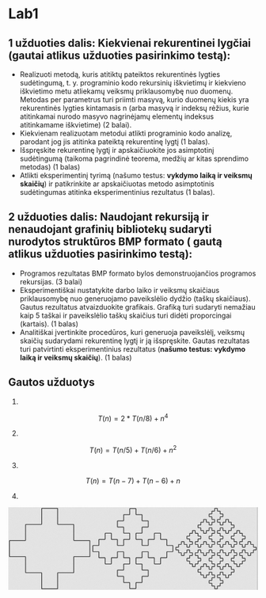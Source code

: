 # Lab1

## **1 užduoties dalis:** Kiekvienai rekurentinei lygčiai (gautai atlikus užduoties pasirinkimo testą):
* Realizuoti metodą, kuris atitiktų pateiktos rekurentinės lygties sudėtingumą, t. y. programinio kodo rekursinių iškvietimų ir kiekvieno iškvietimo metu atliekamų veiksmų priklausomybę nuo duomenų. Metodas per parametrus turi priimti masyvą, kurio duomenų kiekis yra rekurentinės lygties kintamasis n (arba masyvą ir indeksų rėžius, kurie atitinkamai nurodo masyvo nagrinėjamų elementų indeksus atitinkamame iškvietime) (2 balai).
* Kiekvienam realizuotam metodui atlikti programinio kodo analizę, parodant jog jis atitinka pateiktą rekurentinę lygtį (1 balas). 
* Išspręskite rekurentinę lygtį ir apskaičiuokite jos asimptotinį sudėtingumą (taikoma pagrindinė teorema, medžių ar kitas sprendimo metodas) (1 balas)
* Atlikti eksperimentinį tyrimą (našumo testus: __vykdymo laiką ir veiksmų skaičių__) ir patikrinkite ar apskaičiuotas metodo asimptotinis sudėtingumas atitinka eksperimentinius rezultatus (1 balas). 

## **2 užduoties dalis:** Naudojant rekursiją ir nenaudojant grafinių bibliotekų sudaryti nurodytos struktūros BMP formato ( gautą atlikus užduoties pasirinkimo testą): 
* Programos rezultatas BMP formato bylos demonstruojančios programos rekursijas. (3 balai)
* Eksperimentiškai nustatykite darbo laiko ir veiksmų skaičiaus priklausomybę nuo generuojamo paveikslėlio dydžio (taškų skaičiaus). Gautus rezultatus atvaizduokite grafikais. Grafiką turi sudaryti nemažiau kaip 5 taškai ir paveikslėlio taškų skaičius turi didėti proporcingai (kartais). (1 balas)
* Analitiškai įvertinkite procedūros, kuri generuoja paveikslėlį, veiksmų skaičių sudarydami rekurentinę lygtį ir ją išspręskite. Gautas rezultatas turi patvirtinti eksperimentinius rezultatus (__našumo testus: vykdymo laiką ir veiksmų skaičių__). (1 balas)

## Gautos užduotys
1. 
```math
T(n) = 2*T(n/8) + n^4
```

2. 
```math
T(n) = T(n/5) + T(n/6) + n^2
```

3. 
```math
T(n) = T(n-7) + T(n-6) + n
```

4. 
![bmp image](bmp.png)

